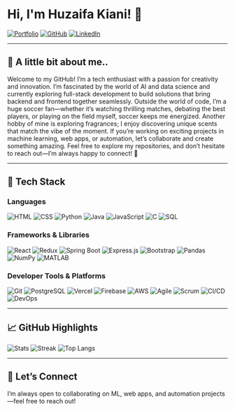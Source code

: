 # Hi, I'm Huzaifa Kiani! 👋

[![Portfolio](https://img.shields.io/badge/Portfolio-%F0%9F%94%97-1abc9c?style=for-the-badge)](https://ziggydiggy.vercel.app/)
[![GitHub](https://img.shields.io/badge/GitHub-Profile-24292e?logo=github&logoColor=white&style=for-the-badge)](https://github.com/huzaifakiani14)
[![LinkedIn](https://img.shields.io/badge/LinkedIn-Connect-0a66c2?logo=linkedin&logoColor=white&style=for-the-badge)](https://www.linkedin.com/in/huzaifakiani)

---

## 🧭 A little bit about me..
Welcome to my GitHub! I’m a tech enthusiast with a passion for creativity and innovation. I’m fascinated by the world of AI and data science and currently exploring full-stack development to build solutions that bring backend and frontend together seamlessly. Outside the world of code, I’m a huge soccer fan—whether it’s watching thrilling matches, debating the best players, or playing on the field myself, soccer keeps me energized. Another hobby of mine is exploring fragrances; I enjoy discovering unique scents that match the vibe of the moment. If you’re working on exciting projects in machine learning, web apps, or automation, let’s collaborate and create something amazing. Feel free to explore my repositories, and don’t hesitate to reach out—I’m always happy to connect! 🚀

---

## 🧰 Tech Stack

### Languages
![HTML](https://img.shields.io/badge/HTML5-E34F26?logo=html5&logoColor=white&style=for-the-badge)
![CSS](https://img.shields.io/badge/CSS3-1572B6?logo=css3&logoColor=white&style=for-the-badge)
![Python](https://img.shields.io/badge/Python-3776AB?logo=python&logoColor=white&style=for-the-badge)
![Java](https://img.shields.io/badge/Java-007396?logo=java&logoColor=white&style=for-the-badge)
![JavaScript](https://img.shields.io/badge/JavaScript-F7DF1E?logo=javascript&logoColor=222&style=for-the-badge)
![C](https://img.shields.io/badge/C-A8B9CC?logo=c&logoColor=222&style=for-the-badge)
![SQL](https://img.shields.io/badge/SQL-003B57?logo=database&logoColor=white&style=for-the-badge)

### Frameworks & Libraries
![React](https://img.shields.io/badge/React-61DAFB?logo=react&logoColor=222&style=for-the-badge)
![Redux](https://img.shields.io/badge/Redux-764ABC?logo=redux&logoColor=white&style=for-the-badge)
![Spring Boot](https://img.shields.io/badge/Spring%20Boot-6DB33F?logo=springboot&logoColor=white&style=for-the-badge)
![Express.js](https://img.shields.io/badge/Express.js-000000?logo=express&logoColor=white&style=for-the-badge)
![Bootstrap](https://img.shields.io/badge/Bootstrap-7952B3?logo=bootstrap&logoColor=white&style=for-the-badge)
![Pandas](https://img.shields.io/badge/Pandas-150458?logo=pandas&logoColor=white&style=for-the-badge)
![NumPy](https://img.shields.io/badge/NumPy-013243?logo=numpy&logoColor=white&style=for-the-badge)
![MATLAB](https://img.shields.io/badge/MATLAB-0076A8?logo=mathworks&logoColor=white&style=for-the-badge)

### Developer Tools & Platforms
![Git](https://img.shields.io/badge/Git-F05032?logo=git&logoColor=white&style=for-the-badge)
![PostgreSQL](https://img.shields.io/badge/PostgreSQL-4169E1?logo=postgresql&logoColor=white&style=for-the-badge)
![Vercel](https://img.shields.io/badge/Vercel-000000?logo=vercel&logoColor=white&style=for-the-badge)
![Firebase](https://img.shields.io/badge/Firebase-FFCA28?logo=firebase&logoColor=222&style=for-the-badge)
![AWS](https://img.shields.io/badge/AWS-232F3E?logo=amazonaws&logoColor=white&style=for-the-badge)
![Agile](https://img.shields.io/badge/Agile-239120?logo=azuredevops&logoColor=white&style=for-the-badge)
![Scrum](https://img.shields.io/badge/Scrum-6DB33F?logo=scrumalliance&logoColor=white&style=for-the-badge)
![CI/CD](https://img.shields.io/badge/CI%2FCD-0A0A0A?logo=githubactions&logoColor=white&style=for-the-badge)
![DevOps](https://img.shields.io/badge/DevOps-1F425F?logo=gitlab&logoColor=white&style=for-the-badge)

---

## 📈 GitHub Highlights
![Stats](https://github-readme-stats.vercel.app/api?username=huzaifakiani14&show_icons=true&theme=transparent)
![Streak](https://streak-stats.demolab.com?user=huzaifakiani14&theme=transparent)
![Top Langs](https://github-readme-stats.vercel.app/api/top-langs/?username=huzaifakiani14&layout=compact&theme=transparent)

---

## 🤝 Let’s Connect
I’m always open to collaborating on ML, web apps, and automation projects—feel free to reach out!
